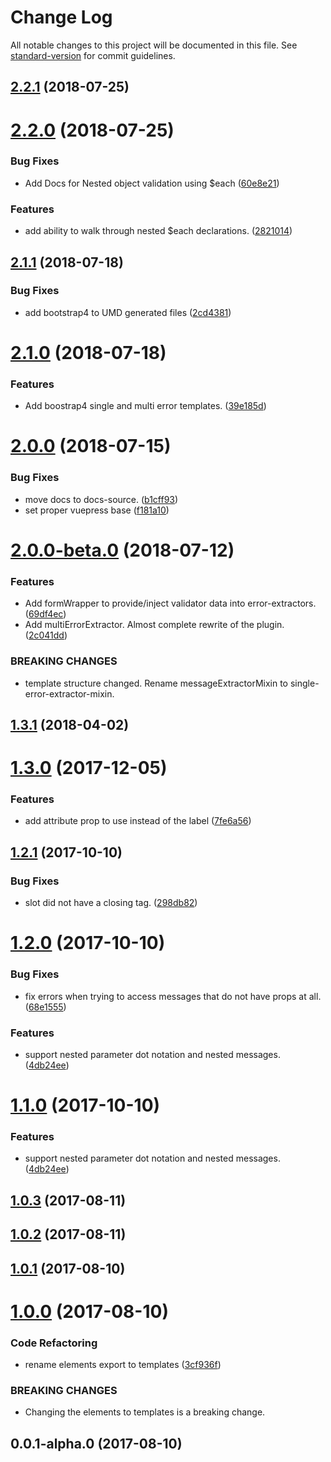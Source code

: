 # Change Log

All notable changes to this project will be documented in this file. See [standard-version](https://github.com/conventional-changelog/standard-version) for commit guidelines.

<a name="2.2.1"></a>
## [2.2.1](https://github.com/dobromir-hristov/vuelidate-error-extractor/compare/v2.2.0...v2.2.1) (2018-07-25)



<a name="2.2.0"></a>
# [2.2.0](https://github.com/dobromir-hristov/vuelidate-error-extractor/compare/v2.1.1...v2.2.0) (2018-07-25)


### Bug Fixes

* Add Docs for Nested object validation using $each ([60e8e21](https://github.com/dobromir-hristov/vuelidate-error-extractor/commit/60e8e21))


### Features

* add ability to walk through nested $each declarations. ([2821014](https://github.com/dobromir-hristov/vuelidate-error-extractor/commit/2821014))



<a name="2.1.1"></a>
## [2.1.1](https://github.com/dobromir-hristov/vuelidate-error-extractor/compare/v2.1.0...v2.1.1) (2018-07-18)


### Bug Fixes

* add bootstrap4 to UMD generated files ([2cd4381](https://github.com/dobromir-hristov/vuelidate-error-extractor/commit/2cd4381))



<a name="2.1.0"></a>
# [2.1.0](https://github.com/dobromir-hristov/vuelidate-error-extractor/compare/v2.0.0...v2.1.0) (2018-07-18)


### Features

* Add boostrap4 single and multi error templates. ([39e185d](https://github.com/dobromir-hristov/vuelidate-error-extractor/commit/39e185d))



<a name="2.0.0"></a>
# [2.0.0](https://github.com/dobromir-hristov/vuelidate-error-extractor/compare/v2.0.0-beta.0...v2.0.0) (2018-07-15)


### Bug Fixes

* move docs to docs-source. ([b1cff93](https://github.com/dobromir-hristov/vuelidate-error-extractor/commit/b1cff93))
* set proper vuepress base ([f181a10](https://github.com/dobromir-hristov/vuelidate-error-extractor/commit/f181a10))



<a name="2.0.0-beta.0"></a>
# [2.0.0-beta.0](https://github.com/dobromir-hristov/vuelidate-error-extractor/compare/v1.3.1...v2.0.0-beta.0) (2018-07-12)


### Features

* Add formWrapper to provide/inject validator data into error-extractors. ([69df4ec](https://github.com/dobromir-hristov/vuelidate-error-extractor/commit/69df4ec))
* Add multiErrorExtractor. Almost complete rewrite of the plugin. ([2c041dd](https://github.com/dobromir-hristov/vuelidate-error-extractor/commit/2c041dd))


### BREAKING CHANGES

* template structure changed. Rename messageExtractorMixin to single-error-extractor-mixin.



<a name="1.3.1"></a>
## [1.3.1](https://github.com/dobromir-hristov/vuelidate-error-extractor/compare/v1.3.0...v1.3.1) (2018-04-02)



<a name="1.3.0"></a>
# [1.3.0](https://github.com/dobromir-hristov/vuelidate-error-extractor/compare/v1.2.1...v1.3.0) (2017-12-05)


### Features

* add attribute prop to use instead of the label ([7fe6a56](https://github.com/dobromir-hristov/vuelidate-error-extractor/commit/7fe6a56))



<a name="1.2.1"></a>
## [1.2.1](https://github.com/dobromir-hristov/vuelidate-error-extractor/compare/v1.2.0...v1.2.1) (2017-10-10)


### Bug Fixes

* slot did not have a closing tag. ([298db82](https://github.com/dobromir-hristov/vuelidate-error-extractor/commit/298db82))



<a name="1.2.0"></a>
# [1.2.0](https://github.com/dobromir-hristov/vuelidate-error-extractor/compare/v1.0.3...v1.2.0) (2017-10-10)


### Bug Fixes

* fix errors when trying to access messages that do not have props at all. ([68e1555](https://github.com/dobromir-hristov/vuelidate-error-extractor/commit/68e1555))


### Features

* support nested parameter dot notation and nested messages. ([4db24ee](https://github.com/dobromir-hristov/vuelidate-error-extractor/commit/4db24ee))



<a name="1.1.0"></a>
# [1.1.0](https://github.com/dobromir-hristov/vuelidate-error-extractor/compare/v1.0.3...v1.1.0) (2017-10-10)


### Features

* support nested parameter dot notation and nested messages. ([4db24ee](https://github.com/dobromir-hristov/vuelidate-error-extractor/commit/4db24ee))



<a name="1.0.3"></a>
## [1.0.3](https://github.com/dobromir-hristov/vuelidate-error-extractor/compare/v1.0.1...v1.0.3) (2017-08-11)



<a name="1.0.2"></a>
## [1.0.2](https://github.com/dobromir-hristov/vuelidate-error-extractor/compare/v1.0.1...v1.0.2) (2017-08-11)



<a name="1.0.1"></a>
## [1.0.1](https://github.com/dobromir-hristov/vuelidate-error-extractor/compare/v1.0.0...v1.0.1) (2017-08-10)



<a name="1.0.0"></a>
# [1.0.0](https://github.com/dobromir-hristov/vuelidate-error-extractor/compare/v0.0.1-alpha.0...v1.0.0) (2017-08-10)


### Code Refactoring

* rename elements export to templates ([3cf936f](https://github.com/dobromir-hristov/vuelidate-error-extractor/commit/3cf936f))


### BREAKING CHANGES

* Changing the elements to templates is a breaking change.



<a name="0.0.1-alpha.0"></a>
## 0.0.1-alpha.0 (2017-08-10)
